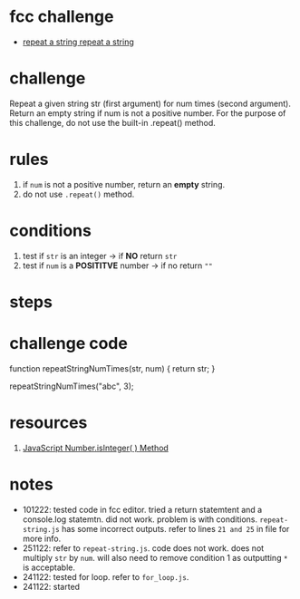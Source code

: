 # fcc challenge
- [repeat a string repeat a string](https://www.freecodecamp.org/learn/javascript-algorithms-and-data-structures/basic-algorithm-scripting/repeat-a-string-repeat-a-string)

# challenge
Repeat a given string str (first argument) for num times (second argument). Return an empty string if num is not a positive number. For the purpose of this challenge, do not use the built-in .repeat() method.

# rules
1. if `num` is not a positive number, return an **empty** string.
2. do not use `.repeat()` method.

# conditions
1. test if `str` is an integer -> if **NO** return `str`
2. test if `num` is a **POSITITVE** number -> if no return `""`

# steps

# challenge code
function repeatStringNumTimes(str, num) {
  return str;
}

repeatStringNumTimes("abc", 3);

# resources
1. [JavaScript Number.isInteger( ) Method](https://www.geeksforgeeks.org/javascript-number-isinteger-function/#:~:text=isInteger()%20method%20in%20JavaScript,%2C%20otherwise%2C%20it%20returns%20false.)

# notes
- 101222: tested code in fcc editor. tried a return statemtent and a console.log statemtn. did not work. problem is with conditions. `repeat-string.js` has some incorrect outputs. refer to lines `21 and 25` in file for more info.
- 251122: refer to `repeat-string.js`. code does not work. does not multiply `str` by `num`. will also need to remove condition 1 as outputting `*` is acceptable.
- 241122: tested for loop. refer to `for_loop.js`.
- 241122: started